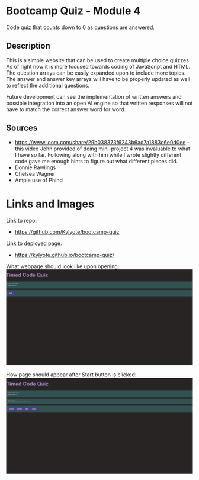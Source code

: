 # Bootcamp Quiz - Module 4

Code quiz that counts down to 0 as questions are answered.

## Description

This is a simple website that can be used to create multiple choice quizzes. As of right now it is more focused towards coding of JavaScript and HTML. The question arrays can be easily expanded upon to include more topics. The answer and answer key arrays will have to be properly updated as well to reflect the additional questions.

Future development can see the implementation of written answers and possible integration into an open AI engine so that written responses will not have to match the correct answer word for word.

## Sources

- https://www.loom.com/share/29b038373f6243b6ad7a1883c6e0d0ee - this video John provided of doing mini-project 4 was invaluable to what I have so far. Following along with him while I wrote slightly different code gave me enough hints to figure out what different pieces did.
- Donnie Rawlings
- Chelsea Wagner
- Ample use of Phind

# Links and Images

Link to repo:

- https://github.com/Kylyote/bootcamp-quiz

Link to deployed page:

- https://kylyote.github.io/bootcamp-quiz/

What webpage should look like upon opening:
![Alt text](.\assets\img\pageLoad.png)

How page should appear after Start button is clicked:
![Alt text](.\assets\img\pageStart.png)

